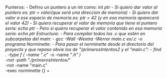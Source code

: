 Punteros:
    - Defino un puntero a un int como: int *ptr
    - Si quiero dar valor al puntero es: ptr = valor(que será una direccion de memoria)
    - Si quiero dar valor a ese espacio de memoria es: *ptr = 42 (y en esa memoria aparecerá el valor 42)
    - Si quiero recuperar el valor de memoria que tiene el puntero sería: echo ptr
    - Pero si quiero recuperar el valor contenido en esa memoria sería: echo *ptr
Estructura:
    - Para compilar todos los .c que estén en subcarpetas del main:
        - gcc -Wall -Wextra -Werror main.c ex*/*.c -o programa
Norminette:
    - Para pasar el norminette desde el directorio del proyecto y que repaso obvie los de "/primerosIntentos2 y el "main.c":
        - find . -type f \( -name "*.c" -o -name "*.h" \) \
    -not -path "./primerosIntentos/*" \
    -not -name "main.c" \
    -exec norminette {} +
